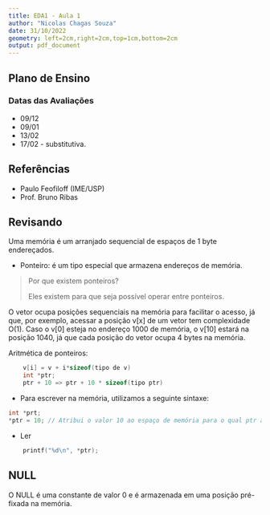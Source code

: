 ```yaml
---
title: EDA1 - Aula 1
author: "Nicolas Chagas Souza"
date: 31/10/2022
geometry: left=2cm,right=2cm,top=1cm,bottom=2cm
output: pdf_document
---
```


## Plano de Ensino

### Datas das Avaliações

- 09/12
- 09/01
- 13/02
- 17/02 - substitutiva.

## Referências

- Paulo Feofiloff (IME/USP)
- Prof. Bruno Ribas

## Revisando

Uma memória é um arranjado sequencial de espaços de 1 byte endereçados.

- Ponteiro: é um tipo especial que armazena endereços de memória.

> Por que existem ponteiros?
>
> Eles existem para que seja possível operar entre ponteiros.

O vetor ocupa posições sequenciais na memória para facilitar o acesso, já que, por exemplo, acessar a posição v[x] de um vetor tem complexidade O(1). Caso o v[0] esteja no endereço 1000 de memória, o v[10] estará na posição 1040, já que cada posição do vetor ocupa 4 bytes na memória.

Aritmética de ponteiros:

```c
    v[i] = v + i*sizeof(tipo de v)
    int *ptr;
    ptr + 10 => ptr + 10 * sizeof(tipo ptr)
```

- Para escrever na memória, utilizamos a seguinte sintaxe:

```c
int *prt;
*ptr = 10; // Atribui o valor 10 ao espaço de memória para o qual ptr aponta. 
```

- Ler

```c
    printf("%d\n", *ptr);
```

## NULL

O NULL é uma constante de valor 0 e é armazenada em uma posição pré-fixada na memória.

